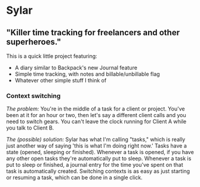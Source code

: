 # Sylar #

## "Killer time tracking for freelancers and other superheroes." ##

This is a quick little project featuring:

* A diary similar to Backpack's new Journal feature
* Simple time tracking, with notes and billable/unbillable flag 
* Whatever other simple stuff I think of

### Context switching ###

*The problem:* You're in the middle of a task for a client or project. You've been at it for an hour or two, then let's say a different client calls and you need to switch gears. You can't leave the clock running for Client A while you talk to Client B.

*The (possible) solution:* Sylar has what I'm calling "tasks," which is really just another way of saying 'this is what I'm doing right now.' Tasks have a state (opened, sleeping or finished). Whenever a task is opened, if you have any other open tasks they're automatically put to sleep. Whenever a task is put to sleep or finished, a journal entry for the time you've spent on that task is automatically created. Switching contexts is as easy as just starting or resuming a task, which can be done in a single click.